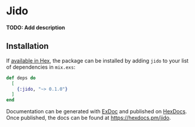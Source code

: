 # Jido

**TODO: Add description**

## Installation

If [available in Hex](https://hex.pm/docs/publish), the package can be installed
by adding `jido` to your list of dependencies in `mix.exs`:

```elixir
def deps do
  [
    {:jido, "~> 0.1.0"}
  ]
end
```

Documentation can be generated with [ExDoc](https://github.com/elixir-lang/ex_doc)
and published on [HexDocs](https://hexdocs.pm). Once published, the docs can
be found at <https://hexdocs.pm/jido>.

